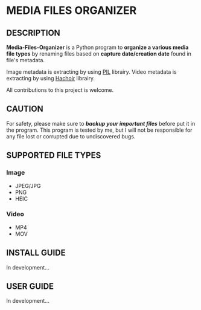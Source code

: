 # MEDIA FILES ORGANIZER
## DESCRIPTION
**Media-Files-Organizer** is a Python program to **organize a various media file types** by renaming files based on **capture date/creation date** found in file's metadata.

Image metadata is extracting by using [PIL](https://github.com/python-pillow/Pillow) librairy.
Video metadata is extracting by using [Hachoir](https://hachoir.readthedocs.io/en/latest/) librairy.

All contributions to this project is welcome.

## CAUTION

For safety, please make sure to **_backup your important files_** before put it in the program. 
This program is tested by me, but I will not be responsible for any file lost or corrupted due to undiscovered bugs.

## SUPPORTED FILE TYPES
### Image
- JPEG/JPG
- PNG
- HEIC
### Video
- MP4
- MOV

## INSTALL GUIDE
In development...

## USER GUIDE
In development...
